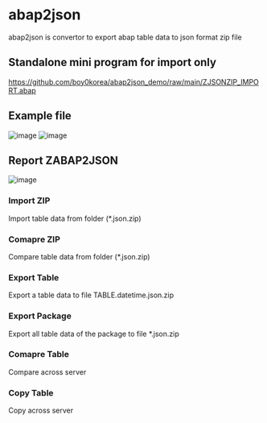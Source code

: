 # abap2json
abap2json is convertor to export abap table data to json format zip file

## Standalone mini program for import only
https://github.com/boy0korea/abap2json_demo/raw/main/ZJSONZIP_IMPORT.abap

## Example file
![image](https://user-images.githubusercontent.com/75079431/131276579-56b31560-8e51-4b6e-acc6-cb52413d10c4.png)
![image](https://user-images.githubusercontent.com/75079431/131276629-9c61564b-132d-4f82-8bc9-5e34602e892f.png)

## Report ZABAP2JSON
![image](https://user-images.githubusercontent.com/75079431/131275892-0a0cc318-0c87-4258-a5ee-9e87d4388847.png)

### Import ZIP
Import table data from folder (*.json.zip)
### Comapre ZIP
Compare table data from folder (*.json.zip)
### Export Table
Export a table data to file TABLE.datetime.json.zip
### Export Package
Export all table data of the package to file *.json.zip
### Comapre Table
Compare across server
### Copy Table
Copy across server
